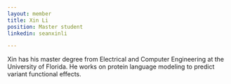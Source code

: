 ```yaml
---
layout: member
title: Xin Li
position: Master student
linkedin: seanxinli

---
```


Xin has his master degree from Electrical and Computer Engineering at the University of Florida. He works on protein language modeling to predict variant functional effects.
